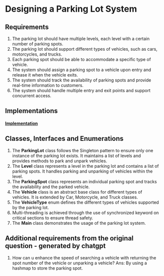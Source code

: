 # Designing a Parking Lot System

## Requirements

1. The parking lot should have multiple levels, each level with a certain number of parking spots.
2. The parking lot should support different types of vehicles, such as cars, motorcycles, and trucks.
3. Each parking spot should be able to accommodate a specific type of vehicle.
4. The system should assign a parking spot to a vehicle upon entry and release it when the vehicle exits.
5. The system should track the availability of parking spots and provide real-time information to customers.
6. The system should handle multiple entry and exit points and support concurrent access.

## Implementations

#### [Implementation](../parkinglot.kt)

## Classes, Interfaces and Enumerations

1. The **ParkingLot** class follows the Singleton pattern to ensure only one instance of the parking lot exists. It
   maintains a list of levels and provides methods to park and unpark vehicles.
2. The **Level** class represents a level in the parking lot and contains a list of parking spots. It handles parking
   and unparking of vehicles within the level.
3. The **ParkingSpot** class represents an individual parking spot and tracks the availability and the parked vehicle.
4. The **Vehicle** class is an abstract base class for different types of vehicles. It is extended by Car, Motorcycle,
   and Truck classes.
5. The **VehicleType** enum defines the different types of vehicles supported by the parking lot.
6. Multi-threading is achieved through the use of synchronized keyword on critical sections to ensure thread safety.
7. The **Main** class demonstrates the usage of the parking lot system.

## Additional requirements from the original question - generated by chatgpt

1. How can u enhance the speed of searching a vehicle with returning the spot number of the vehicle  or unparking a vehicle?
Ans: By using a hashmap to store the parking spot. 

